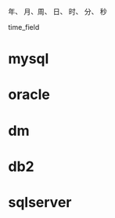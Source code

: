 <!--
 * @Author: wjn
 * @Date: 2020-06-24 17:28:15
 * @LastEditors: wjn
 * @LastEditTime: 2020-06-24 17:28:15
--> 

年、 月、周、 日、 时、 分、 秒

time_field
# mysql 




# oracle

# dm

# db2

# sqlserver

# 